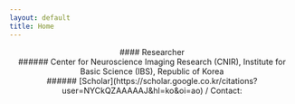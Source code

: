 ```yaml
---
layout: default
title: Home
---
```

<center>
#### Researcher <br>
###### Center for Neuroscience Imaging Research (CNIR), Institute for Basic Science (IBS), Republic of Korea <br>
###### [Scholar](https://scholar.google.co.kr/citations?user=NYCkQZAAAAAJ&hl=ko&oi=ao) / Contact: <ss.sangkyu.son@gmail.com>
</center>  
